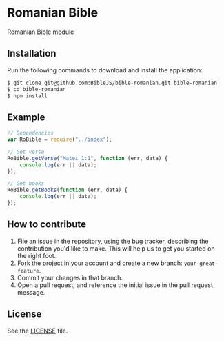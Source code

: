 # Romanian Bible
Romanian Bible module

## Installation
Run the following commands to download and install the application:

```sh
$ git clone git@github.com:BibleJS/bible-romanian.git bible-romanian
$ cd bible-romanian
$ npm install
```

## Example
```js
// Dependencies
var RoBible = require("../index");

// Get verse
RoBible.getVerse("Matei 1:1", function (err, data) {
    console.log(err || data);
});

// Get books
RoBible.getBooks(function (err, data) {
    console.log(err || data);
});
```

## How to contribute

1. File an issue in the repository, using the bug tracker, describing the
   contribution you'd like to make. This will help us to get you started on the
   right foot.
2. Fork the project in your account and create a new branch:
   `your-great-feature`.
3. Commit your changes in that branch.
4. Open a pull request, and reference the initial issue in the pull request
   message.

## License
See the [LICENSE](./LICENSE) file.
